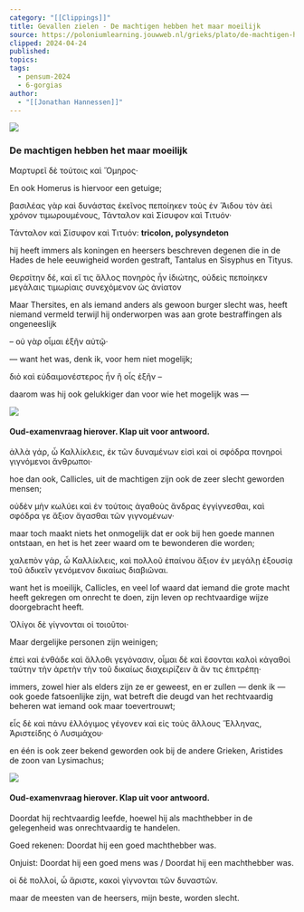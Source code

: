 ```yaml
---
category: "[[Clippings]]"
title: Gevallen zielen - De machtigen hebben het maar moeilijk
source: https://poloniumlearning.jouwweb.nl/grieks/plato/de-machtigen-hebben-het-maar-moeilijk
clipped: 2024-04-24
published:
topics:
tags:
  - pensum-2024
  - 6-gorgias
author:
  - "[[Jonathan Hannessen]]"
---
```


 [![](https://primary.jwwb.nl/public/z/z/j/temp-srmwdybokmzhdiosysoa/63e436f1-c61b-42b4-a4ad-00f870e10a93.gif?enable-io=true&enable=upscale&crop=480%2C60%2Cx0%2Cy20%2Csafe&width=313&height=39)](https://poloniumlearning.jouwweb.nl/grieks/plato)

### De machtigen hebben het maar moeilijk

Μαρτυρεῖ δὲ τούτοις καὶ Ὅμηρος·

En ook Homerus is hiervoor een getuige;

βασιλέας γὰρ καὶ δυνάστας ἐκεῖνος πεποίηκεν τοὺς ἐν Ἅιδου τὸν ἀεὶ χρόνον τιμωρουμένους, Τάνταλον καὶ Σίσυφον καὶ Τιτυόν·

Τάνταλον καὶ Σίσυφον καὶ Τιτυόν: **tricolon, polysyndeton**

hij heeft immers als koningen en heersers beschreven degenen die in de Hades de hele eeuwigheid worden gestraft, Tantalus en Sisyphus en Tityus.

Θερσίτην δέ, καὶ εἴ τις ἄλλος πονηρὸς ἦν ἰδιώτης, οὐδεὶς πεποίηκεν μεγάλαις τιμωρίαις συνεχόμενον ὡς ἀνίατον

Maar Thersites, en als iemand anders als gewoon burger slecht was, heeft niemand vermeld terwijl hij onderworpen was aan grote bestraffingen als ongeneeslijk

– οὐ γὰρ οἶμαι ἐξῆν αὐτῷ·

— want het was, denk ik, voor hem niet mogelijk;

διὸ καὶ εὐδαιμονέστερος ἦν ἢ οἷς ἐξῆν –

daarom was hij ook gelukkiger dan voor wie het mogelijk was —

 ![](https://primary.jwwb.nl/public/z/z/j/temp-srmwdybokmzhdiosysoa/kjyvkp/17b3856e-dcf7-46d1-8984-79ce06c2e596.jpg?enable-io=true&enable=upscale&crop=1833%2C253%2Cx4%2Cy0%2Csafe&width=478&height=66)

#### Oud-examenvraag hierover. Klap uit voor antwoord.

ἀλλὰ γάρ, ὦ Καλλίκλεις, ἐκ τῶν δυναμένων εἰσὶ καὶ οἱ σφόδρα πονηροὶ γιγνόμενοι ἄνθρωποι·

hoe dan ook, Callicles, uit de machtigen zijn ook de zeer slecht geworden mensen;

οὐδὲν μὴν κωλύει καὶ ἐν τούτοις ἀγαθοὺς ἄνδρας ἐγγίγνεσθαι, καὶ σφόδρα γε ἄξιον ἄγασθαι τῶν γιγνομένων·

maar toch maakt niets het onmogelijk dat er ook bij hen goede mannen ontstaan, en het is het zeer waard om <degenen> te bewonderen die <goed> worden;

χαλεπὸν γάρ, ὦ Καλλίκλεις, καὶ πολλοῦ ἐπαίνου ἄξιον ἐν μεγάλῃ ἐξουσίᾳ τοῦ ἀδικεῖν γενόμενον δικαίως διαβιῶναι.

want het is moeilijk, Callicles, en veel lof waard dat iemand die grote macht heeft gekregen om onrecht te doen, zijn leven op rechtvaardige wijze doorgebracht heeft.

Ὀλίγοι δὲ γίγνονται οἱ τοιοῦτοι·

Maar dergelijke personen zijn weinigen;

ἐπεὶ καὶ ἐνθάδε καὶ ἄλλοθι γεγόνασιν, οἶμαι δὲ καὶ ἔσονται καλοὶ κἀγαθοὶ ταύτην τὴν ἀρετὴν τὴν τοῦ δικαίως διαχειρίζειν ἃ ἄν τις ἐπιτρέπῃ·

immers, zowel hier als elders zijn ze er geweest, en er zullen — denk ik — ook goede fatsoenlijke <mensen> zijn, wat betreft die deugd van het rechtvaardig beheren wat iemand ook maar toevertrouwt;

εἷς δὲ καὶ πάνυ ἐλλόγιμος γέγονεν καὶ εἰς τοὺς ἄλλους Ἕλληνας, Ἀριστείδης ὁ Λυσιμάχου·

en één is ook zeer bekend geworden ook bij de andere Grieken, Aristides de zoon van Lysimachus;

 ![](https://primary.jwwb.nl/public/z/z/j/temp-srmwdybokmzhdiosysoa/nws0ta/17eb8a23-8a1c-4f49-a6be-93c3e89271c1.jpg?enable-io=true&enable=upscale&crop=1574%2C181%2Cx1%2Cy0%2Csafe&width=478&height=55)

#### Oud-examenvraag hierover. Klap uit voor antwoord.

Doordat hij rechtvaardig leefde, hoewel hij als machthebber in de gelegenheid was onrechtvaardig te handelen.

Goed rekenen: Doordat hij een goed machthebber was.

Onjuist: Doordat hij een goed mens was / Doordat hij een machthebber was.

οἱ δὲ πολλοί, ὦ ἄριστε, κακοὶ γίγνονται τῶν δυναστῶν.

maar de meesten van de heersers, mijn beste, worden slecht.
